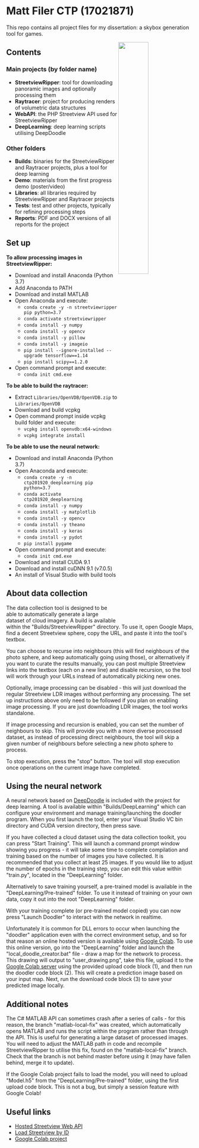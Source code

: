 # Matt Filer CTP (17021871)

This repo contains all project files for my dissertation: a skybox generation tool for games.

<img align="right" src="https://i.imgur.com/QIbvKNN.png" width="40%">


## Contents

### Main projects (by folder name)
- **StreetviewRipper**: tool for downloading panoramic images and optionally processing them
- **Raytracer**: project for producing renders of volumetric data structures
- **WebAPI**: the PHP Streetview API used for StreetviewRipper
- **DeepLearning**: deep learning scripts utilising DeepDoodle

### Other folders
- **Builds**: binaries for the StreetviewRipper and Raytracer projects, plus a tool for deep learning
- **Demo**: materials from the first progress demo (poster/video)
- **Libraries**: all libraries required by StreetviewRipper and Raytracer projects
- **Tests**: test and other projects, typically for refining processing steps
- **Reports**: PDF and DOCX versions of all reports for the project


## Set up

**To allow processing images in StreetviewRipper:**

- Download and install Anaconda (Python 3.7)
- Add Anaconda to PATH
- Download and install MATLAB
- Open Anaconda and execute:
    - `conda create -y -n streetviewripper pip python=3.7`
    - `conda activate streetviewripper`
    - `conda install -y numpy`
    - `conda install -y opencv`
    - `conda install -y pillow`
	- `conda install -y imageio`
    - `pip install --ignore-installed --upgrade tensorflow==1.14`
    - `pip install scipy==1.2.0`
- Open command prompt and execute:
	- `conda init cmd.exe`
    
**To be able to build the raytracer:**

- Extract `Libraries/OpenVDB/OpenVDB.zip` to `Libraries/OpenVDB`
- Download and build vcpkg
- Open command prompt inside vcpkg build folder and execute:
    - `vcpkg install openvdb:x64-windows`
    - `vcpkg integrate install`
	
**To be able to use the neural network:**

- Download and install Anaconda (Python 3.7)
- Open Anaconda and execute:
    - `conda create -y -n ctp201920_deeplearning pip python=3.7`
    - `conda activate ctp201920_deeplearning`
    - `conda install -y numpy`
    - `conda install -y matplotlib`
    - `conda install -y opencv`
    - `conda install -y theano`
    - `conda install -y keras`
    - `conda install -y pydot`
	- `pip install pygame`
- Open command prompt and execute:
	- `conda init cmd.exe`
- Download and install CUDA 9.1
- Download and install cuDNN 9.1 (v7.0.5)
- An install of Visual Studio with build tools
	
	
## About data collection

The data collection tool is designed to be able to automatically generate a large dataset of cloud imagery. A build is available within the "Builds/StreetviewRipper" directory. To use it, open Google Maps, find a decent Streetview sphere, copy the URL, and paste it into the tool's textbox.

You can choose to recurse into neighbours (this will find neighbours of the photo sphere, and keep automatically going using those), or alternatively if you want to curate the results manually, you can post multiple Streetview links into the textbox (each on a new line) and disable recursion, so the tool will work through your URLs instead of automatically picking new ones.

Optionally, image processing can be disabled - this will just download the regular Streetview LDR images without performing any processing. The set up instructions above only need to be followed if you plan on enabling image processing. If you are just downloading LDR images, the tool works standalone.

If image processing and recursion is enabled, you can set the number of neighbours to skip. This will provide you with a more diverse processed dataset, as instead of processing direct neighbours, the tool will skip a given number of neighbours before selecting a new photo sphere to process.

To stop execution, press the "stop" button. The tool will stop execution once operations on the current image have completed.

## Using the neural network

A neural network based on [DeepDoodle](https://github.com/HackerPoet/DeepDoodle/) is included with the project for deep learning. A tool is available within "Builds/DeepLearning" which can configure your environment and manage training/launching the doodler program. When you first launch the tool, enter your Visual Studio VC bin directory and CUDA version directory, then press save.

If you have collected a cloud dataset using the data collection toolkit, you can press "Start Training". This will launch a command prompt window showing you progress - it will take some time to complete compilation and training based on the number of images you have collected. It is recommended that you collect at least 25 images. If you would like to adjust the number of epochs in the training step, you can edit this value within "train.py", located in the "DeepLearning" folder.

Alternatively to save training yourself, a pre-trained model is available in the "DeepLearning/Pre-trained" folder. To use it instead of training on your own data, copy it out into the root "DeepLearning" folder.

With your training complete (or pre-trained model copied) you can now press "Launch Doodler" to interact with the network in realtime.

Unfortunately it is common for DLL errors to occur when launching the "doodler" application even with the correct environment setup, and so for that reason an online hosted version is available using [Google Colab](https://colab.research.google.com/drive/14z7ubtetZLTGWncskRJEqVytSfD-_xfG#scrollTo=Xpf8BvcZViuq&forceEdit=true&sandboxMode=true). To use this online version, go into the "DeepLearning" folder and launch the "local_doodle_creator.bat" file - draw a map for the network to process. This drawing will output to "user_drawing.png", take this file, upload it to the [Google Colab server](https://colab.research.google.com/drive/14z7ubtetZLTGWncskRJEqVytSfD-_xfG#scrollTo=Xpf8BvcZViuq&forceEdit=true&sandboxMode=true) using the provided upload code block (1), and then run the doodler code block (2). This will create a prediction image based on your input map. Next, run the download code block (3) to save your predicted image locally.


## Additional notes

The C# MATLAB API can sometimes crash after a series of calls - for this reason, the branch "matlab-local-fix" was created, which automatically opens MATLAB and runs the script within the program rather than through the API. This is useful for generating a large dataset of processed images. You will need to adjust the MATLAB path in code and recompile StreetviewRipper to utilise this fix, found on the "matlab-local-fix" branch. Check that the branch is not behind master before using it (may have fallen behind, merge it to update).

If the Google Colab project fails to load the model, you will need to upload "Model.h5" from the "DeepLearning/Pre-trained" folder, using the first upload code block. This is not a bug, but simply a session feature with Google Colab!


## Useful links

- [Hosted Streetview Web API](http://streetview.mattfiler.co.uk)
- [Load Streetview by ID](http://streetview.mattfiler.co.uk/loadpano.php)
- [Google Colab project](https://colab.research.google.com/drive/14z7ubtetZLTGWncskRJEqVytSfD-_xfG)